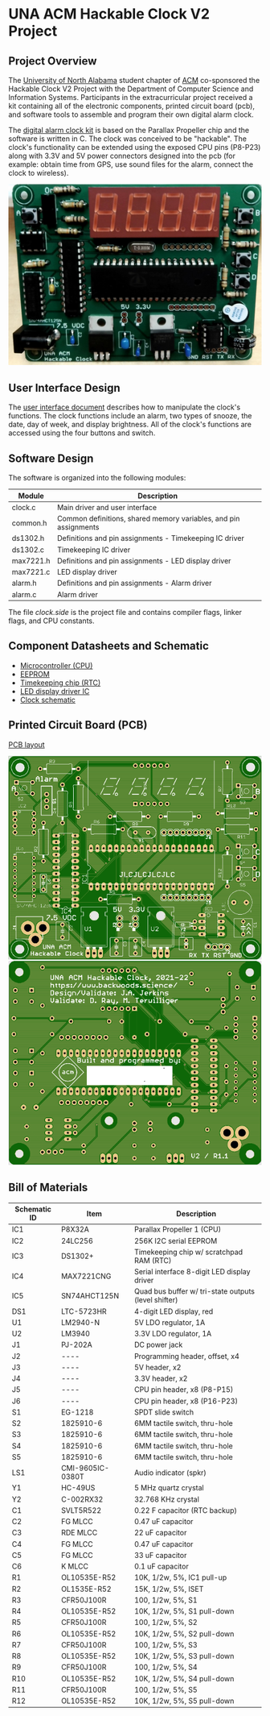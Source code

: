 # UNA ACM Hackable Clock V2 Project

## Project Overview

The [University of North Alabama](https://www.una.edu/computing) student chapter of [ACM](https://www.acm.org) co-sponsored the Hackable Clock V2 Project with the Department of Computer Science and Information Systems. Participants in the extracurricular project received a kit containing all of the electronic components, printed circuit board (pcb), and software tools to assemble and program their own digital alarm clock.

The [digital alarm clock kit](https://www.backwoods.science/hack2/) is based on the Parallax Propeller chip and the software is written in C. The clock was conceived to be "hackable". The clock's functionality can be extended using the exposed CPU pins (P8-P23) along with 3.3V and 5V power connectors designed into the pcb (for example: obtain time from GPS, use sound files for the alarm, connect the clock to wireless).

![Completed clock V2/R1](images/completed_clock.png)

## User Interface Design

The [user interface document](design/interface.md) describes how to manipulate the clock's functions. The clock functions include an alarm, two types of snooze, the date, day of week, and display brightness. All of the clock's functions are accessed using the four buttons and switch.

## Software Design

The software is organized into the following modules:

Module    | Description
----------|------------------------------------------------------------------
clock.c   | Main driver and user interface
common.h  | Common definitions, shared memory variables, and pin assignments
ds1302.h  | Definitions and pin assignments - Timekeeping IC driver
ds1302.c  | Timekeeping IC driver
max7221.h | Definitions and pin assignments - LED display driver
max7221.c | LED display driver
alarm.h   | Definitions and pin assignments - Alarm driver
alarm.c   | Alarm driver

The file _clock.side_ is the project file and contains compiler flags, linker flags, and CPU constants.

## Component Datasheets and Schematic

* [Microcontroller (CPU)](https://www.parallax.com/package/p8x32a-propeller-datasheet/)
* [EEPROM](https://ww1.microchip.com/downloads/en/DeviceDoc/24AA256-24LC256-24FC256-Data-Sheet-20001203W.pdf)
* [Timekeeping chip (RTC)](https://datasheets.maximintegrated.com/en/ds/DS1302.pdf)
* [LED display driver IC](https://datasheets.maximintegrated.com/en/ds/MAX7219-MAX7221.pdf)
* [Clock schematic](design/Hackable_Clock_2_schematic.pdf)

## Printed Circuit Board (PCB)

[PCB layout](design/Hackable_Clock_2_board.pdf)

![Front V2/R1 of PCB](images/front.png)
![Back V2/R1 of PCB](images/back.png)

## Bill of Materials

Schematic ID | Item             | Description
-------------|------------------|----------------
IC1  | P8X32A  | Parallax Propeller 1 (CPU)
IC2  | 24LC256  | 256K I2C serial EEPROM
IC3  | DS1302+  | Timekeeping chip w/ scratchpad RAM (RTC)
IC4  | MAX7221CNG  | Serial interface 8-digit LED display driver
IC5  | SN74AHCT125N  | Quad bus buffer w/ tri-state outputs (level shifter)
DS1  | LTC-5723HR  | 4-digit LED display, red
U1  | LM2940-N  | 5V LDO regulator, 1A
U2  | LM3940  | 3.3V LDO regulator, 1A
J1  | PJ-202A  | DC power jack
J2  | ----  | Programming header, offset, x4
J3  | ----  | 5V header, x2
J4  | ----  | 3.3V header, x2
J5  | ----  | CPU pin header, x8 (P8-P15)
J6  | ----  | CPU pin header, x8 (P16-P23)
S1  | EG-1218  | SPDT slide switch
S2  | 1825910-6  | 6MM tactile switch, thru-hole
S3  | 1825910-6  | 6MM tactile switch, thru-hole
S4  | 1825910-6  | 6MM tactile switch, thru-hole
S5  | 1825910-6  | 6MM tactile switch, thru-hole
LS1  | CMI-9605IC-0380T  | Audio indicator (spkr)
Y1  | HC-49US  | 5 MHz quartz crystal
Y2  | C-002RX32  | 32.768 KHz crystal
C1  | SVLT5R522  | 0.22 F capacitor (RTC backup)
C2  | FG MLCC  | 0.47 uF capacitor
C3  | RDE MLCC  | 22 uF capacitor
C4  | FG MLCC  | 0.47 uF capacitor
C5  | FG MLCC  | 33 uF capacitor
C6  | K MLCC  | 0.1 uF capacitor
R1  | OL10535E-R52  | 10K, 1/2w, 5%, IC1 pull-up
R2  | OL1535E-R52  | 15K, 1/2w, 5%, ISET
R3  | CFR50J100R  | 100, 1/2w, 5%, S1
R4  | OL10535E-R52  | 10K, 1/2w, 5%, S1 pull-down
R5  | CFR50J100R  | 100, 1/2w, 5%, S2
R6  | OL10535E-R52  | 10K, 1/2w, 5%, S2 pull-down
R7  | CFR50J100R  | 100, 1/2w, 5%, S3
R8  | OL10535E-R52  | 10K, 1/2w, 5%, S3 pull-down
R9  | CFR50J100R  | 100, 1/2w, 5%, S4
R10  | OL10535E-R52  | 10K, 1/2w, 5%, S4 pull-down
R11  | CFR50J100R  | 100, 1/2w, 5%, S5
R12  | OL10535E-R52  | 10K, 1/2w, 5%, S5 pull-down

